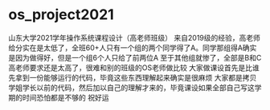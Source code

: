 # os_project2021
山东大学2021学年操作系统课程设计（高老师班级）
来自2019级的经验，高老师给分实在是太低了，全班60+人只有一个组的两个同学得了A。同学那组得A确实是因为做得好，但是一个组6个人只给了前两位A
至于其他组就惨了，全部是B和C
高老师要求还是太高了，很难和别的班级的OS老师做比较
大家做课设首先是比谁先拿到一份能够运行的代码，毕竟这些东西理解起来确实是很麻烦
大家都是拷贝学姐学长以前的代码，然后加以自己的理解才来的，毕竟课设如果全部自己写这学期的时间恐怕都是不够的
祝好运

